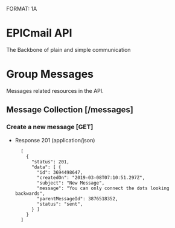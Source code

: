 FORMAT: 1A

# EPICmail API

The Backbone of plain and simple communication

# Group Messages

Messages related resources in the API.

## Message Collection [/messages]

### Create a new message [GET]

+ Response 201 (application/json)

        [
          {
            "status":​​ 201,
            "data":​​ [​ {
              "id"​:​​ 3694498647,
              "createdOn"​: "2019-03-08T07:10:51.297Z​",
              "​subject"​:​​ "New Message",
              "message":​​ "You can only connect the dots looking backwards",
              ​"parentMessageId"​:​​ 3876518352,
              "​status":​​ "sent"​,
            }​ ]
          }
        ]